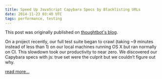 ```yaml
---
title: Speed Up JavaScript Capybara Specs by Blacklisting URLs
date: 2014-11-23 03:40 UTC
tags: performance, testing
---
```


This post was originally published on [thoughtbot's blog](http://robots.thoughtbot.com/speed-up-javascript-capybara-specs-by-blacklisting-urls).

On a project recently, our full test suite began to crawl (taking ~9 minutes instead of less than 1) on our local machines running OS X but ran normally on CI. This slowdown took our productivity to near zero. We discovered our Capybara specs with js: true set were the culprit but we couldn’t figure out why.

[read more...](http://robots.thoughtbot.com/speed-up-javascript-capybara-specs-by-blacklisting-urls)
